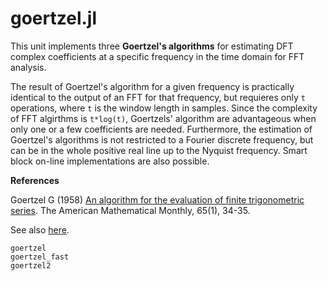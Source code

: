 # goertzel.jl

This unit implements three **Goertzel's algorithms** for estimating DFT complex
coefficients at a specific frequency in the time domain for FFT analysis.

The result of Goertzel's algorithm for a given frequency is practically
identical to the output of an FFT for that frequency, but requieres only ``t`` operations, where ``t`` is the window length in samples.
Since the complexity of FFT algirthms is ``t*log(t)``, Goertzels' algorithm
are advantageous when only one or a few coefficients are needed.
Furthermore, the estimation of Goertzel's algorithms is not restricted
to a Fourier discrete frequency, but can be in the whole positive real line
up to the Nyquist frequency. Smart block on-line implementations are also possible.

**References**

Goertzel G (1958) [An algorithm for the evaluation of finite trigonometric series](https://pdfs.semanticscholar.org/a5e4/d0faf65627374b1ac82c3c79006d010173c9.pdf).
The American Mathematical Monthly, 65(1), 34-35.

See also [here](https://www.st.com/content/ccc/resource/technical/document/design_tip/group0/20/06/95/0b/c3/8d/4a/7b/DM00446805/files/DM00446805.pdf/jcr:content/translations/en.DM00446805.pdf).

```@docs
goertzel
goertzel_fast
goertzel2
```
